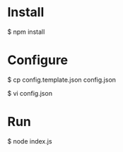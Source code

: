 # Install

$ npm install

# Configure

$ cp config.template.json config.json

$ vi config.json

# Run

$ node index.js
